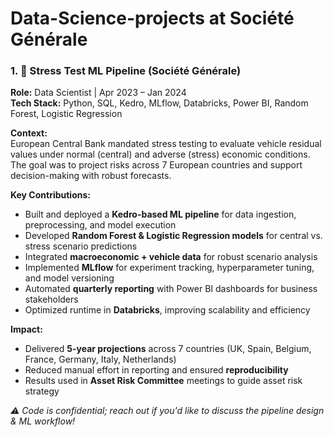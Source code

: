 # Data-Science-projects at Société Générale

### 1. 🚗 Stress Test ML Pipeline (Société Générale)  

**Role:** Data Scientist | Apr 2023 – Jan 2024  
**Tech Stack:** Python, SQL, Kedro, MLflow, Databricks, Power BI, Random Forest, Logistic Regression  

**Context:**  
European Central Bank mandated stress testing to evaluate vehicle residual values under normal (central) and adverse (stress) economic conditions. The goal was to project risks across 7 European countries and support decision-making with robust forecasts.  

**Key Contributions:**  
- Built and deployed a **Kedro-based ML pipeline** for data ingestion, preprocessing, and model execution  
- Developed **Random Forest & Logistic Regression models** for central vs. stress scenario predictions  
- Integrated **macroeconomic + vehicle data** for robust scenario analysis  
- Implemented **MLflow** for experiment tracking, hyperparameter tuning, and model versioning  
- Automated **quarterly reporting** with Power BI dashboards for business stakeholders  
- Optimized runtime in **Databricks**, improving scalability and efficiency  

**Impact:**  
- Delivered **5-year projections** across 7 countries (UK, Spain, Belgium, France, Germany, Italy, Netherlands)  
- Reduced manual effort in reporting and ensured **reproducibility**  
- Results used in **Asset Risk Committee** meetings to guide asset risk strategy  

*⚠️ Code is confidential; reach out if you'd like to discuss the pipeline design & ML workflow!*  
